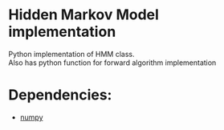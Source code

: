 # Hidden Markov Model implementation

Python implementation of HMM class.  
Also has python function for forward algorithm implementation

# Dependencies:
* [numpy](http://www.numpy.org/) 


